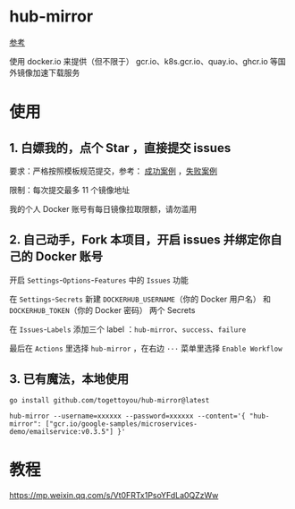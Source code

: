 # hub-mirror


[参考](https://blog.csdn.net/MyySophia/article/details/123819838)

使用 docker.io 来提供（但不限于） gcr.io、k8s.gcr.io、quay.io、ghcr.io 等国外镜像加速下载服务

# 使用

## 1. 白嫖我的，点个 Star ，直接提交 issues

要求：严格按照模板规范提交，参考： [成功案例](https://github.com/togettoyou/hub-mirror/issues/1) ，[失败案例](https://github.com/togettoyou/hub-mirror/issues/2)

限制：每次提交最多 11 个镜像地址

我的个人 Docker 账号有每日镜像拉取限额，请勿滥用

## 2. 自己动手，Fork 本项目，开启 issues 并绑定你自己的 Docker 账号

开启 `Settings`-`Options`-`Features` 中的 `Issues` 功能

在 `Settings`-`Secrets` 新建 `DOCKERHUB_USERNAME`（你的 Docker 用户名） 和 `DOCKERHUB_TOKEN`（你的 Docker 密码） 两个 Secrets

在 `Issues`-`Labels` 添加三个 label ：`hub-mirror`、`success`、`failure`

最后在 `Actions` 里选择 `hub-mirror` ，在右边 `···` 菜单里选择 `Enable Workflow`

## 3. 已有魔法，本地使用

```shell
go install github.com/togettoyou/hub-mirror@latest
```

```shell
hub-mirror --username=xxxxxx --password=xxxxxx --content='{ "hub-mirror": ["gcr.io/google-samples/microservices-demo/emailservice:v0.3.5"] }'
```

# 教程

https://mp.weixin.qq.com/s/Vt0FRTx1PsoYFdLa0QZzWw
